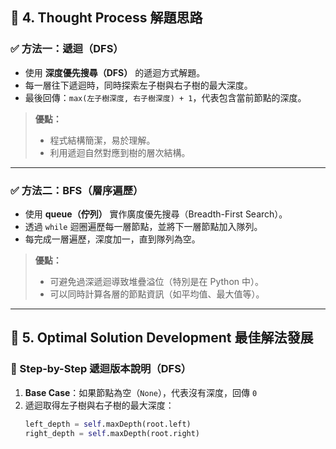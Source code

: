 ## 🧠 4. Thought Process 解題思路

### ✅ 方法一：遞迴（DFS）

- 使用 **深度優先搜尋（DFS）** 的遞迴方式解題。
- 每一層往下遞迴時，同時探索左子樹與右子樹的最大深度。
- 最後回傳：`max(左子樹深度, 右子樹深度) + 1`，代表包含當前節點的深度。

> **優點：**
> - 程式結構簡潔，易於理解。
> - 利用遞迴自然對應到樹的層次結構。

---

### ✅ 方法二：BFS（層序遍歷）

- 使用 **queue（佇列）** 實作廣度優先搜尋（Breadth-First Search）。
- 透過 `while` 迴圈遍歷每一層節點，並將下一層節點加入隊列。
- 每完成一層遍歷，深度加一，直到隊列為空。

> **優點：**
> - 可避免過深遞迴導致堆疊溢位（特別是在 Python 中）。
> - 可以同時計算各層的節點資訊（如平均值、最大值等）。

---

## 🚀 5. Optimal Solution Development 最佳解法發展

### 🔁 Step-by-Step 遞迴版本說明（DFS）

1. **Base Case**：如果節點為空（`None`），代表沒有深度，回傳 `0`
2. 遞迴取得左子樹與右子樹的最大深度：
   ```python
   left_depth = self.maxDepth(root.left)
   right_depth = self.maxDepth(root.right)
